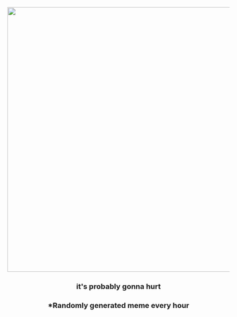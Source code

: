 <p align="center">
        <img src="https://i.redd.it/0wsp0b53xos91.jpg" width="600" height="600">
        </p>
        <h3 align="center">it's probably gonna hurt</h3>
        <h3 align="center">*Randomly generated meme every hour</h3>
    